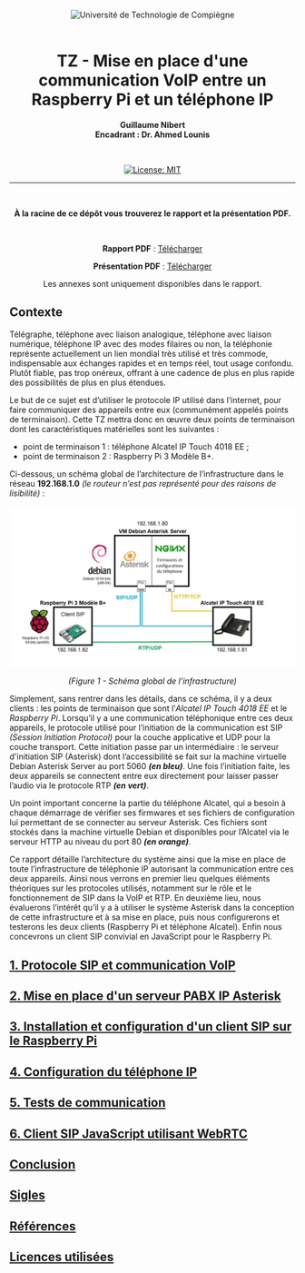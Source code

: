 <div align="center">
<br>
<img src="https://www.utc.fr/wp-content/uploads/sites/28/2019/05/SU-UTC18-70.svg" alt="Université de Technologie de Compiègne" width="400">
<br>
<br>

# TZ - Mise en place d'une communication VoIP entre un Raspberry Pi et un téléphone IP


**Guillaume Nibert  
Encadrant : Dr. Ahmed Lounis**

<br />

[![License: MIT](https://img.shields.io/badge/License-MIT-yellow.svg)](LICENSE)

---

<br />

**À la racine de ce dépôt vous trouverez le rapport et la présentation PDF.**

<br />

**Rapport PDF** : <a href="../../raw/main/TZ%20-%20Guillaume%20Nibert%20-%20Rapport%20-%20Mise%20en%20place%20d'une%20communication%20entre%20un%20Raspberry%20Pi%20et%20un%20t%C3%A9l%C3%A9phone%20IP.pdf" download target="_blank">Télécharger</a>

**Présentation PDF** : <a href="../../raw/main/TZ%20-%20Guillaume%20Nibert%20-%20Pr%C3%A9sentation%20-%20Mise%20en%20place%20d'une%20communication%20entre%20un%20Raspberry%20Pi%20et%20un%20t%C3%A9l%C3%A9phone%20IP.pdf" download target="_blank">Télécharger</a>

Les annexes sont uniquement disponibles dans le rapport.

</div>

## Contexte

Télégraphe, téléphone avec liaison analogique, téléphone avec liaison numérique, téléphone IP avec des modes filaires ou non, la téléphonie représente actuellement un lien mondial très utilisé et très commode, indispensable aux échanges rapides et en temps réel, tout usage confondu. Plutôt fiable, pas trop onéreux, offrant à une cadence de plus en plus rapide des possibilités de plus en plus étendues.

Le but de ce sujet est d’utiliser le protocole IP utilisé dans l’internet, pour faire communiquer des appareils entre eux (communément appelés points de terminaison). Cette TZ mettra donc en œuvre deux points de terminaison dont les caractéristiques matérielles sont les suivantes :
 - point de terminaison 1 : téléphone Alcatel IP Touch 4018 EE ;
 - point de terminaison 2 : Raspberry Pi 3 Modèle B+.

Ci-dessous, un schéma global de l’architecture de l’infrastructure dans le réseau **192.168.1.0** *(le routeur n’est pas représenté pour des raisons de lisibilité)* :

<div align="center">
<img src="figures/figure01_schema_global.png" alt="Figure 01 - Schéma global de l'infrastructure">

*(Figure 1 - Schéma global de l’infrastructure)*

</div>

Simplement, sans rentrer dans les détails, dans ce schéma, il y a deux clients : les points de terminaison que sont l’*Alcatel IP Touch 4018 EE* et le *Raspberry Pi*. Lorsqu’il y a une communication téléphonique entre ces deux appareils, le protocole utilisé pour l’initiation de la communication est SIP *(Session Initiation Protocol)* pour la couche applicative et UDP pour la couche transport. Cette initiation passe par un intermédiaire : le serveur d'initiation SIP (Asterisk) dont l’accessibilité se fait sur la machine virtuelle Debian Asterisk Server au port 5060 ***(en bleu)***. Une fois l’initiation faite, les deux appareils se connectent entre eux directement pour laisser passer l’audio via le protocole RTP ***(en vert)***.

Un point important concerne la partie du téléphone Alcatel, qui a besoin à chaque démarrage de vérifier ses firmwares et ses fichiers de configuration lui permettant de se connecter au serveur Asterisk. Ces fichiers sont stockés dans la machine virtuelle Debian et disponibles pour l’Alcatel via le serveur HTTP au niveau du port 80 ***(en orange)***.

Ce rapport détaille l’architecture du système ainsi que la mise en place de toute l’infrastructure de téléphonie IP autorisant la communication entre ces deux appareils. Ainsi nous verrons en premier lieu quelques éléments théoriques sur les protocoles utilisés, notamment sur le rôle et le fonctionnement de SIP dans la VoIP et RTP. En deuxième lieu, nous évaluerons l’intérêt qu’il y a à utiliser le système Asterisk dans la conception de cette infrastructure et à sa mise en place, puis nous configurerons et testerons les deux clients (Raspberry Pi et téléphone Alcatel). Enfin nous concevrons un client SIP convivial en JavaScript pour le Raspberry Pi.

## [1. Protocole SIP et communication VoIP](1_sip_voip.md)

## [2. Mise en place d'un serveur PABX IP Asterisk](2_ipbx_asterisk.md)

## [3. Installation et configuration d'un client SIP sur le Raspberry Pi](3_install_client_sip_rpi.md)

## [4. Configuration du téléphone IP](4_config_alcatel.md)

## [5. Tests de communication](5_tests_com_sip.md)

## [6. Client SIP JavaScript utilisant WebRTC](6_sip_webrtc.md)

## [Conclusion](Conclusion.md)

## [Sigles](Sigles.md)

## [Références](References.md)

## [Licences utilisées](licences_utilisees.md)
